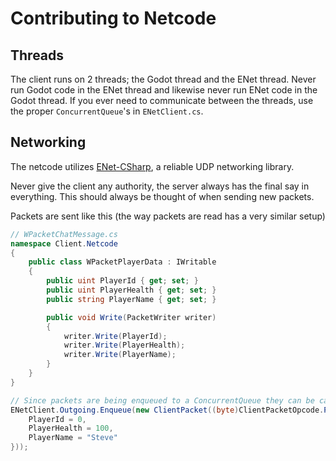 # Contributing to Netcode
## Threads
The client runs on 2 threads; the Godot thread and the ENet thread. Never run Godot code in the ENet thread and likewise never run ENet code in the Godot thread. If you ever need to communicate between the threads, use the proper `ConcurrentQueue`'s in `ENetClient.cs`.

## Networking
The netcode utilizes [ENet-CSharp](https://github.com/SoftwareGuy/ENet-CSharp/blob/master/DOCUMENTATION.md), a reliable UDP networking library.

Never give the client any authority, the server always has the final say in everything. This should always be thought of when sending new packets.

Packets are sent like this (the way packets are read has a very similar setup)
```cs
// WPacketChatMessage.cs
namespace Client.Netcode
{
    public class WPacketPlayerData : IWritable
    {
        public uint PlayerId { get; set; }
        public uint PlayerHealth { get; set; }
        public string PlayerName { get; set; }

        public void Write(PacketWriter writer)
        {
            writer.Write(PlayerId);
            writer.Write(PlayerHealth);
            writer.Write(PlayerName);
        }
    }
}

// Since packets are being enqueued to a ConcurrentQueue they can be called from any thread
ENetClient.Outgoing.Enqueue(new ClientPacket((byte)ClientPacketOpcode.PlayerData, new WPacketPlayerData {
    PlayerId = 0,
    PlayerHealth = 100,
    PlayerName = "Steve"
}));
```
